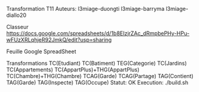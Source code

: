 Transformation T11
Auteurs:
	l3miage-duongti
	l3miage-barryma
	l3miage-diallo20

Classeur
https://docs.google.com/spreadsheets/d/1b8EIzjrZAc_dRmpbePHy-HPu-wFUzXRLqhjeR92JmkQ/edit?usp=sharing

Feuille Google SpreadSheet


Transformations
	TC(Etudiant)
	TC(Batiment)
	TEG(Categorie)
	TC(Jardins)
	TC(Appartements)
	TC(AppartPlus)+THG(AppartPlus)
	TC(Chambre)+THG(Chambre)
	TCAG(Garde)
	TCAG(Partage)
	TAG(Contient)
	TAG(Garde)
	TAG(Inspecte)
	TAG(Occupe)
Statut:
	OK
Execution:
	./build.sh